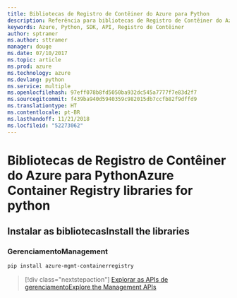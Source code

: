 ```yaml
---
title: Bibliotecas de Registro de Contêiner do Azure para Python
description: Referência para bibliotecas de Registro de Contêiner do Azure para Python
keywords: Azure, Python, SDK, API, Registro de Contêiner
author: sptramer
ms.author: sttramer
manager: douge
ms.date: 07/10/2017
ms.topic: article
ms.prod: azure
ms.technology: azure
ms.devlang: python
ms.service: multiple
ms.openlocfilehash: 97eff078b8fd5050ba932dc545a7777f7e83d2f7
ms.sourcegitcommit: f439ba940d5940359c982015db7ccfb82f9dffd9
ms.translationtype: HT
ms.contentlocale: pt-BR
ms.lasthandoff: 11/21/2018
ms.locfileid: "52273062"
---
```

# <a name="azure-container-registry-libraries-for-python"></a><span data-ttu-id="64d68-104">Bibliotecas de Registro de Contêiner do Azure para Python</span><span class="sxs-lookup"><span data-stu-id="64d68-104">Azure Container Registry libraries for python</span></span>

## <a name="install-the-libraries"></a><span data-ttu-id="64d68-105">Instalar as bibliotecas</span><span class="sxs-lookup"><span data-stu-id="64d68-105">Install the libraries</span></span>


### <a name="management"></a><span data-ttu-id="64d68-106">Gerenciamento</span><span class="sxs-lookup"><span data-stu-id="64d68-106">Management</span></span>

```bash
pip install azure-mgmt-containerregistry
```
> [!div class="nextstepaction"]
> [<span data-ttu-id="64d68-107">Explorar as APIs de gerenciamento</span><span class="sxs-lookup"><span data-stu-id="64d68-107">Explore the Management APIs</span></span>](/python/api/overview/azure/containerregistry/management)